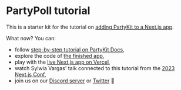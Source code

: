 # PartyPoll tutorial

This is a starter kit for the tutorial on [adding PartyKit to a Next.js app](https://docs.partykit.io/tutorials/add-partykit-to-a-nextjs-app/).

What now? You can:

- follow [step-by-step tutorial on PartyKit Docs](https://docs.partykit.io/tutorials/add-partykit-to-a-nextjs-app/),
- explore the code of [the finished app](https://github.com/partykit/partypoll),
- play with the [live Next.js app on Vercel](https://partypoll.vercel.app/),
- watch Sylwia Vargas' talk connected to this tutorial from the [2023 Next.js Conf](),
- join us on our [Discord server](https://discord.gg/KDZb7J4uxJ) or [Twitter](https://twitter.com/partykit_io) 🥰
